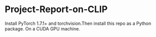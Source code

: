 # Project-Report-on-CLIP
Install PyTorch 1.7.1+ and torchvision.Then install this repo as a Python package. On a CUDA GPU machine. 
